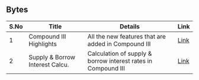## Bytes

| S.No        | Title       |  Details  |  Link  |
| ----------- | ----------- |----------- | ----------- |
| 1      | Compound III Highlights | All the new features that are added in Compound III |  [Link](markdown/compound-iii-highlights-compound.md) |
 | 2      | Supply & Borrow Interest Calcu. | Calculation of supply & borrow interest rates in Compound III |  [Link](markdown/supply-borrow-interest-calcu-compound.md) |
